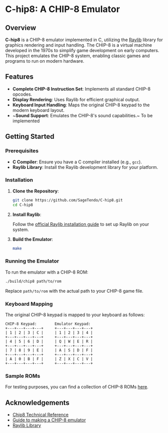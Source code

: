 # C-hip8: A CHIP-8 Emulator

## Overview

**C-hip8** is a CHIP-8 emulator implemented in C, utilizing the [Raylib](https://www.raylib.com/) library for graphics rendering and input handling. The CHIP-8 is a virtual machine developed in the 1970s to simplify game development on early computers. This project emulates the CHIP-8 system, enabling classic games and programs to run on modern hardware.

## Features

- **Complete CHIP-8 Instruction Set**: Implements all standard CHIP-8 opcodes.
- **Display Rendering**: Uses Raylib for efficient graphical output.
- **Keyboard Input Handling**: Maps the original CHIP-8 keypad to the modern keyboard layout.
- ~**Sound Support**: Emulates the CHIP-8's sound capabilities.~ To be implemented

## Getting Started

### Prerequisites

- **C Compiler**: Ensure you have a C compiler installed (e.g., `gcc`).
- **Raylib Library**: Install the Raylib development library for your platform.

### Installation

1. **Clone the Repository**:

   ```bash
   git clone https://github.com/SageTendo/C-hip8.git
   cd C-hip8
   ```

2. **Install Raylib**:

   Follow the [official Raylib installation guide](https://www.raylib.com/cheatsheet/cheatsheet.html) to set up Raylib on your system.

3. **Build the Emulator**:

   ```bash
   make
   ```

### Running the Emulator

To run the emulator with a CHIP-8 ROM:

```bash
./build/chip8 path/to/rom
```

Replace `path/to/rom` with the actual path to your CHIP-8 game file.

### Keyboard Mapping

The original CHIP-8 keypad is mapped to your keyboard as follows:

```
CHIP-8 Keypad:        Emulator Keypad:
+---+---+---+---+     +---+---+---+---+
| 1 | 2 | 3 | C |     | 1 | 2 | 3 | 4 |
+---+---+---+---+     +---+---+---+---+
| 4 | 5 | 6 | D |     | Q | W | E | R |
+---+---+---+---+     +---+---+---+---+
| 7 | 8 | 9 | E |     | A | S | D | F |
+---+---+---+---+     +---+---+---+---+
| A | 0 | B | F |     | Z | X | C | V |
+---+---+---+---+     +---+---+---+---+
```

### Sample ROMs

For testing purposes, you can find a collection of CHIP-8 ROMs [here](https://github.com/kripod/chip8-roms).

## Acknowledgements

- [Chip8 Technical Reference](http://devernay.free.fr/hacks/chip8/C8TECH10.HTM)
- [Guide to making a CHIP-8 emulator](https://tobiasvl.github.io/blog/write-a-chip-8-emulator/)
- [Raylib Library](https://www.raylib.com/)
